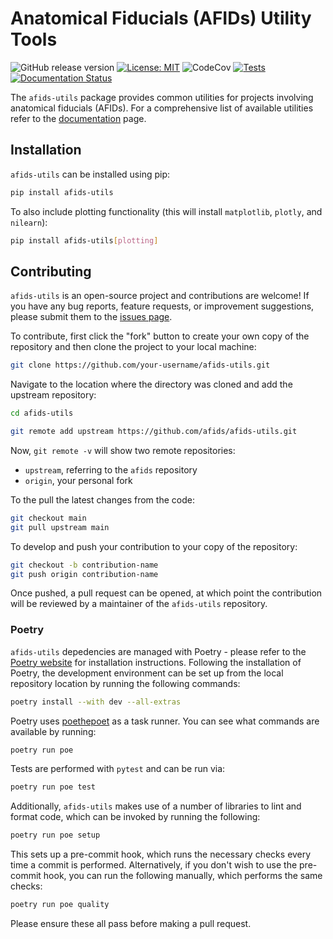 # Anatomical Fiducials (AFIDs) Utility Tools

![GitHub release version](https://img.shields.io/github/v/release/afids/afids-utils)
[![License: MIT](https://img.shields.io/badge/License-MIT-blue)](https://mit-license.org/)
![CodeCov](https://img.shields.io/codecov/c/github/afids/afids-utils)
[![Tests](https://github.com/afids/afids-utils/actions/workflows/test.yml/badge.svg?branch=main)](https://github.com/afids/afids-utils/actions/workflows/test.yml?query=branch%3Amain)
[![Documentation Status](https://readthedocs.org/projects/afids-utils/badge/?version=stable)](https://afids-utils.readthedocs.io/en/stable/?badge=stable)

The `afids-utils` package provides common utilities for projects involving
anatomical fiducials (AFIDs). For a comprehensive list of available utilities
refer to the [documentation] page.

## Installation

`afids-utils` can be installed using pip:

```bash
pip install afids-utils
```

To also include plotting functionality (this will install `matplotlib`, `plotly`, and `nilearn`):

```bash
pip install afids-utils[plotting]
```

## Contributing

`afids-utils` is an open-source project and contributions are welcome! If you
have any bug reports, feature requests, or improvement suggestions, please
submit them to the [issues page](https://github.com/afids/afids-utils/issues).

To contribute, first click the "fork" button to create your own copy of the
repository and then clone the project to your local machine:

```bash
git clone https://github.com/your-username/afids-utils.git
```

Navigate to the location where the directory was cloned and add the upstream
repository:

```bash
cd afids-utils

git remote add upstream https://github.com/afids/afids-utils.git
```

Now, `git remote -v` will show two remote repositories:

- `upstream`, referring to the `afids` repository
- `origin`, your personal fork

To the pull the latest changes from the code:

```bash
git checkout main
git pull upstream main
```

To develop and push your contribution to your copy of the repository:

```bash
git checkout -b contribution-name
git push origin contribution-name
```

Once pushed, a pull request can be opened, at which point the contribution
will be reviewed by a maintainer of the `afids-utils` repository.

### Poetry

`afids-utils` depedencies are managed with Poetry - please
refer to the [Poetry website] for installation instructions. Following the
installation of Poetry, the development environment can be set up from the
local repository location by running the following commands:

```bash
poetry install --with dev --all-extras
```

Poetry uses [poethepoet] as a task runner. You can see what commands are
available by running:

```bash
poetry run poe
```

Tests are performed with `pytest` and can be run via:

```bash
poetry run poe test
```

Additionally, `afids-utils` makes use of a number of libraries to lint and
format code, which can be invoked by running the following:

```bash
poetry run poe setup
```

This sets up a pre-commit hook, which runs the necessary checks every time
a commit is performed. Alternatively, if you don't wish to use the pre-commit
hook, you can run the following manually, which performs the same checks:

```bash
poetry run poe quality
```

Please ensure these all pass before making a pull request.

[documentation]: https://afids-utils.readthedocs.io/en/stable
[issues page]: https://github.com/afids/afids-utils/issues
[Poetry website]: https://python-poetry.org/docs/master/#installation
[poethepoet]: https://github.com/nat-n/poethepoet
